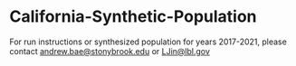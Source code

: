 # California-Synthetic-Population

For run instructions or synthesized population for years 2017-2021, please contact andrew.bae@stonybrook.edu or LJin@lbl.gov
